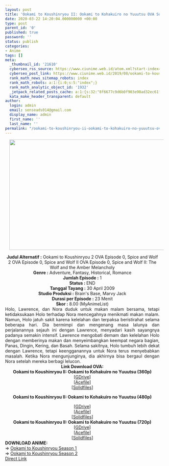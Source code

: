 ```yaml
---
layout: post
title: 'Ookami to Koushinryou II: Ookami to Kohakuiro no Yuuutsu OVA Subtitle Indonesia'
date: 2020-03-22 14:20:04.000000000 +00:00
type: post
parent_id: '0'
published: true
password: ''
status: publish
categories:
- Anime
tags: []
meta:
  _thumbnail_id: '21610'
  cyberseo_rss_source: https://www.ciunime.web.id/atom.xml?start-index=1051&max-results=150
  cyberseo_post_link: https://www.ciunime.web.id/2019/08/ookami-to-koushinryou-ii-ookami-to.html
  rank_math_news_sitemap_robots: index
  rank_math_robots: a:1:{i:0;s:5:"index";}
  rank_math_analytic_object_id: '1932'
  _jetpack_related_posts_cache: a:1:{s:32:"8f6677c9d6b0f903e98ad32ec61f8deb";a:2:{s:7:"expires";i:1662976535;s:7:"payload";a:0:{}}}
  kata_make_header_transparent: default
author:
  login: admin
  email: senseads014@gmail.com
  display_name: admin
  first_name: ''
  last_name: ''
permalink: "/ookami-to-koushinryou-ii-ookami-to-kohakuiro-no-yuuutsu-ova-subtitle-indonesia/"
---
```

<div class="separator" style="clear: both; text-align: center;"><a href="https://1.bp.blogspot.com/-iJkihcB8wXc/XVUj9oTx1VI/AAAAAAAAdPM/Nveq9CE9vXAPMBcwgEJvEjlIFsCZk9ARACLcBGAs/s1600/Ookami%2Bto%2BKoushinryou%2BII%2B-%2BOokami%2Bto%2BKohakuiro%2Bno%2BYuuutsu%2BOVA.jpg" imageanchor="1" style="margin-left: 1em; margin-right: 1em;"><img border="0" data-original-height="720" data-original-width="1280" height="360" src="{{ site.baseurl }}/assets/2020/03/Ookami%2Bto%2BKoushinryou%2BII%2B-%2BOokami%2Bto%2BKohakuiro%2Bno%2BYuuutsu%2BOVA.jpg" width="640" /></a></div>
<p>
<div style="text-align: center;"><b>Judul</b><b><b>&nbsp;Alternatif</b>&nbsp;:</b> Ookami to Koushinryou 2 OVA Episode 0, Spice and Wolf 2 OVA Episode 0, Spice and Wolf II OVA Episode 0, Spice and Wolf II: The Wolf and the Amber Melancholy</div>
<div style="text-align: center;"><b>Genre :</b> Adventure, Fantasy, Historical, Romance</div>
<div style="text-align: center;"><b>Jumlah Episode :</b>&nbsp;1<br /><b>Status :&nbsp;</b>END<br /><b>Tanggal Tayang :</b> 30 April 2009<br /><b>Studio Produksi :</b> Brain's Base, Marvy Jack<br /><b>Durasi per Episode :</b>&nbsp;23 Menit</div>
<div style="text-align: center;"><b>Skor :</b>&nbsp;8.00 (MyAnimeList)</div>
<div style="text-align: center;"></div>
<div style="text-align: justify;">Holo, Lawrence, dan Nora duduk untuk makan malam bersama, tetapi ketidaksukaan Holo terhadap Nora mencegahnya menikmati makan malam. Namun, Holo jatuh sakit karena kelelahan dan terpaksa beristirahat selama beberapa hari. Dia bermimpi dan mengenang masa lalunya dan perjalanannya sejauh ini dengan Lawrence, menyadari kasih sayangnya padanya semakin intensif. Lawrence mengobati demam dan kelelahan Holo dengan memberinya makan dan menyeimbangkan keempat negara bagian, Panas, Dingin, Kering, dan Basah. Selama sakitnya, Holo tumbuh lebih dekat dengan Lawrence, tetapi keengganannya untuk Nora terus menyebabkan masalah. Ketika Nora mengunjunginya, dia akhirnya bisa bergaul dengan Nora setelah mereka berbagi lelucon.</div>
<div style="text-align: justify;"></div>
<div style="text-align: justify;"></div>
<div style="text-align: center;">
<div style="text-align: center;"><b>Link Download OVA:</b></div>
<div style="text-align: center;">
<div style="text-align: center;"><b>Ookami to Koushinryou II: Ookami to Kohakuiro no Yuuutsu (360p)</b></div>
<div style="text-align: center;">
<div style="text-align: center;">[<a href="https://drive.google.com/uc?id=1ELhHSh49F9HFiQbVHaH6cLwdfm7QMYiN" target="_blank" rel="noopener">GDrive</a>]<br />[<a href="https://acefile.co/f/11458867/kusonime-ookami-to-koushinryou-ii-ookami-to-kohakuiro-no-yuuutsu-360p-rar" target="_blank" rel="noopener">Acefile</a>]<br />[<a href="http://www.solidfiles.com/v/4a43xQzPkgKWr" target="_blank" rel="noopener">Solidfiles</a>]</div>
<div style="text-align: center;">
<div style="text-align: center;"></div>
</div>
</div>
<p><b>Ookami to Koushinryou II: Ookami to Kohakuiro no Yuuutsu (480p)</b></div>
<div style="text-align: center;">
<div style="text-align: center;">[<a href="https://drive.google.com/uc?id=1NLvmlWI-zAQEfb7sZYLBLc68oma9hs6Z" target="_blank" rel="noopener">GDrive</a>]<br />[<a href="https://acefile.co/f/11458868/kusonime-ookami-to-koushinryou-ii-ookami-to-kohakuiro-no-yuuutsu-480p-rar" target="_blank" rel="noopener">Acefile</a>]<br />[<a href="http://www.solidfiles.com/v/qVY2znaMGBBgQ" target="_blank" rel="noopener">Solidfiles</a>]</div>
<div style="text-align: center;">
<div style="text-align: center;"><b>Ookami to Koushinryou II: Ookami to Kohakuiro no Yuuutsu (720p)</b></div>
<div style="text-align: center;">[<a href="https://drive.google.com/uc?id=1Pap6GKHhPZ5TjyXSQwjow72umSyuBRTr" target="_blank" rel="noopener">GDrive</a>]<br />[<a href="https://acefile.co/f/11458872/kusonime-ookami-to-koushinryou-ii-ookami-to-kohakuiro-no-yuuutsu-720p-rar" target="_blank" rel="noopener">Acefile</a>]<br />[<a href="http://www.solidfiles.com/v/vD287BdB54NaQ" target="_blank" rel="noopener">Solidfiles</a>]
<div style="text-align: left;"></div>
<div style="text-align: justify;"></div>
<div style="text-align: justify;"><b>DOWNLOAD ANIME:</b></div>
<div style="text-align: justify;">=&gt;&nbsp;<a href="https://www.ciunime.web.id/2019/01/ookami-to-koushinryou-season-1-episode.html" target="_blank" rel="noopener">Ookami to Koushinryou Season 1</a></div>
<div style="text-align: justify;">=&gt;&nbsp;<a href="https://www.ciunime.web.id/2019/01/ookami-to-koushinroyu-season-2-episode.html" target="_blank" rel="noopener">Ookami to Koushinryou Season 2</a></div>
<div style="text-align: justify;"></div>
</div>
</div>
</div>
</div>
<link rel="stylesheet" href="https://cdnjs.cloudflare.com/ajax/libs/font-awesome/4.7.0/css/font-awesome.min.css" />
<div class="divbtn"> <a href="https://handymansurrender.com/fihup8buzv?key=94550f7ce39444073321dde3b8782f97" class="btn"><i class="fa fa-download"></i> Direct Link</a> </div>
